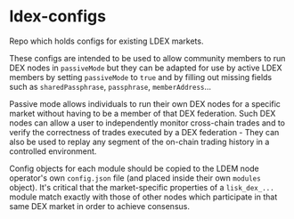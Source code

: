 # ldex-configs
Repo which holds configs for existing LDEX markets.

These configs are intended to be used to allow community members to run DEX nodes in `passiveMode` but they can be adapted for use by active LDEX members by setting `passiveMode` to `true` and by filling out missing fields such as `sharedPassphrase`, `passphrase`, `memberAddress`...

Passive mode allows individuals to run their own DEX nodes for a specific market without having to be a member of that DEX federation.
Such DEX nodes can allow a user to independently monitor cross-chain trades and to verify the correctness of trades executed by a DEX federation - They can also be used to replay any segment of the on-chain trading history in a controlled environment.

Config objects for each module should be copied to the LDEM node operator's own `config.json` file (and placed inside their own `modules` object).
It's critical that the market-specific properties of a `lisk_dex_...` module match exactly with those of other nodes which participate in that same DEX market in order to achieve consensus.

